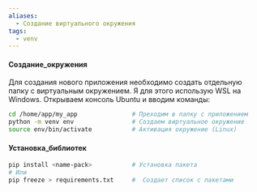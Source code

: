 ```yaml
---
aliases:
  - Создание виртуального окружения
tags:
  - venv
---
```

#### Создание_окружения
Для создания нового приложения необходимо создать отдельную папку с виртуальным окружением.
Я для этого использую WSL на Windows. Открываем консоль Ubuntu и вводим команды:

``` bash
cd /home/app/my_app               # Преходим в папку с приложением
python -m venv env                # Создаем виртуальное окружение
source env/bin/activate           # Активация окружение (Linux)
```
#### Установка_библиотек
```bash
pip install <name-pack>           # Установка пакета
# Или
pip freeze > requirements.txt     #  Создает список с пакетами
```


